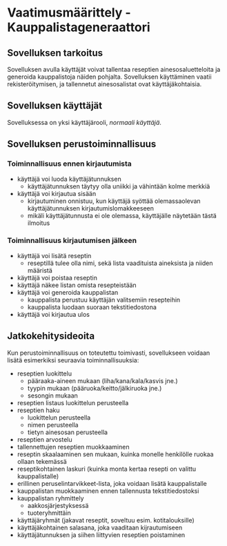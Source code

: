# Vaatimusmäärittely - Kauppalistageneraattori

## Sovelluksen tarkoitus

Sovelluksen avulla käyttäjät voivat tallentaa reseptien ainesosaluetteloita ja generoida kauppalistoja näiden pohjalta. Sovelluksen käyttäminen vaatii rekisteröitymisen, ja tallennetut ainesosalistat ovat käyttäjäkohtaisia.

## Sovelluksen käyttäjät

Sovelluksessa on yksi käyttäjärooli, *normaali käyttäjä*.

## Sovelluksen perustoiminnallisuus

### Toiminnallisuus ennen kirjautumista

* käyttäjä voi luoda käyttäjätunnuksen
	* käyttäjätunnuksen täytyy olla uniikki ja vähintään kolme merkkiä
* käyttäjä voi kirjautua sisään
	* kirjautuminen onnistuu, kun käyttäjä syöttää olemassaolevan käyttäjätunnuksen kirjautumislomakkeeseen
	* mikäli käyttäjätunnusta ei ole olemassa, käyttäjälle näytetään tästä ilmoitus

### Toiminnallisuus kirjautumisen jälkeen

* käyttäjä voi lisätä reseptin
	* reseptillä tulee olla nimi, sekä lista vaadituista aineksista ja niiden määristä
* käyttäjä voi poistaa reseptin
* käyttäjä näkee listan omista resepteistään
* käyttäjä voi generoida kauppalistan
	* kauppalista perustuu käyttäjän valitsemiin resepteihin
	* kauppalista luodaan suoraan tekstitiedostona
* käyttäjä voi kirjautua ulos

## Jatkokehitysideoita

Kun perustoiminnallisuus on toteutettu toimivasti, sovellukseen voidaan lisätä esimerkiksi seuraavia toiminnallisuuksia:

* reseptien luokittelu
	* pääraaka-aineen mukaan (liha/kana/kala/kasvis jne.)
	* tyypin mukaan (pääruoka/keitto/jälkiruoka jne.)
	* sesongin mukaan
* reseptien listaus luokittelun perusteella
* reseptien haku
	* luokittelun perusteella
	* nimen perusteella
	* tietyn ainesosan perusteella
* reseptien arvostelu
* tallennettujen reseptien muokkaaminen
* reseptin skaalaaminen sen mukaan, kuinka monelle henkilölle ruokaa ollaan tekemässä
* reseptikohtainen laskuri (kuinka monta kertaa resepti on valittu kauppalistalle)
* erillinen peruselintarvikkeet-lista, joka voidaan lisätä kauppalistalle
* kauppalistan muokkaaminen ennen tallennusta tekstitiedostoksi
* kauppalistan ryhmittely
	* aakkosjärjestyksessä
	* tuoteryhmittäin
* käyttäjäryhmät (jakavat reseptit, soveltuu esim. kotitalouksille)
* käyttäjäkohtainen salasana, joka vaaditaan kijrautumiseen
* käyttäjätunnuksen ja siihen liittyvien reseptien poistaminen
